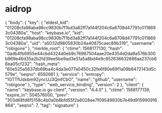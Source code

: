 # aidrop
{
  "body": {
    "key": {
      "eldest_kid": "01208cfa98aba98cc9830b7f1bd3a82ff7a144f204c6a6708d47791c0118693c04380a",
      "host": "keybase.io",
      "kid": "01208cfa98aba98cc9830b7f1bd3a82ff7a144f204c6a6708d47791c0118693c04380a",
      "uid": "a5032d9805830b24a40875caec89b319",
      "username": "robigone"
    },
    "merkle_root": {
      "ctime": 1568177130,
      "hash": "0adb4fb6955e44cbd4324d0eb9c76967504aae20e4354d2da9a576b300b969e46d35a2b2fd39ee5be9ad3e51a5a8bd4e9c852636632686aa237cb66ea05cf232",
      "hash_meta": "60e525a5637db69ba4c4da3e077a0450c32fe6f80e69f1a09b8472143d5c579e",
      "seqno": 6592661
    },
    "service": {
      "entropy": "1GTTfUdxbm9ZyncUJ3QmfCbO",
      "name": "github",
      "username": "robigone"
    },
    "type": "web_service_binding",
    "version": 2
  },
  "client": {
    "name": "keybase.io go client",
    "version": "4.4.0"
  },
  "ctime": 1568177139,
  "expire_in": 504576000,
  "prev": "303d68fd6f5158c4b0a0b8bfd55f2a6028ee7f09549930b7e49d915990916864",
  "seqno": 7,
  "tag": "signature"
}
